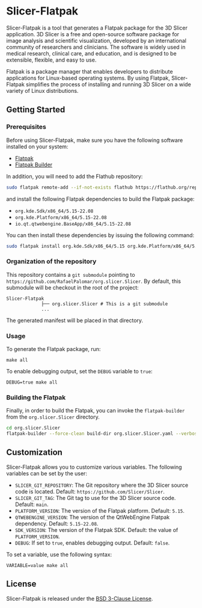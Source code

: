 # Slicer-Flatpak

Slicer-Flatpak is a tool that generates a Flatpak package for the 3D Slicer
application. 3D Slicer is a free and open-source software package for image
analysis and scientific visualization, developed by an international community
of researchers and clinicians. The software is widely used in medical research,
clinical care, and education, and is designed to be extensible, flexible, and
easy to use.

Flatpak is a package manager that enables developers to distribute applications
for Linux-based operating systems. By using Flatpak, Slicer-Flatpak simplifies
the process of installing and running 3D Slicer on a wide variety of Linux
distributions.

## Getting Started

### Prerequisites

Before using Slicer-Flatpak, make sure you have the following software installed on your system:

- [Flatpak](https://flatpak.org/)
- [Flatpak Builder](https://docs.flatpak.org/en/latest/flatpak-builder.html)

In addition, you will need to add the Flathub repository:

``` sh
sudo flatpak remote-add --if-not-exists flathub https://flathub.org/repo/flathub.flatpakrepo

```
and install the following Flatpak dependencies to build the Flatpak package:

- `org.kde.Sdk/x86_64/5.15-22.08`
- `org.kde.Platform/x86_64/5.15-22.08`
- `io.qt.qtwebengine.BaseApp/x86_64/5.15-22.08`

You can then install these dependencies by issuing the following command: 

``` sh
sudo flatpak install org.kde.Sdk/x86_64/5.15 org.kde.Platform/x86_64/5.15-22.08 io.qt.qtwebengine.BaseApp/x86_64/5.15-22.08

```

### Organization of the repository

This repository contains a `git submodule` pointing to
`https://github.com/RafaelPalomar/org.slicer.Slicer`. By default, this submodule
will be checkout in the root of the project:

```
Slicer-Flatpak
             ├── org.slicer.Slicer # This is a git submodule
             ...
```

The generated manifest will be placed in that directory.

### Usage

To generate the Flatpak package, run:

```
make all
```

To enable debugging output, set the `DEBUG` variable to `true`:

```
DEBUG=true make all
```

### Building the Flatpak

Finally, in order to build the Flatpak, you can invoke the `flatpak-builder`
from the `org.slicer.Slicer` directory.

``` sh
cd org.slicer.Slicer
flatpak-builder --force-clean build-dir org.slicer.Slicer.yaml --verbose
```

## Customization

Slicer-Flatpak allows you to customize various variables. The following variables can be set by the user:

- `SLICER_GIT_REPOSITORY`: The Git repository where the 3D Slicer source code is located. Default: `https://github.com/Slicer/Slicer`.
- `SLICER_GIT_TAG`: The Git tag to use for the 3D Slicer source code. Default: `main`.
- `PLATFORM_VERSION`: The version of the Flatpak platform. Default: `5.15`.
- `QTWEBENGINE_VERSION`: The version of the QtWebEngine Flatpak dependency. Default: `5.15-22.08`.
- `SDK_VERSION`: The version of the Flatpak SDK. Default: the value of `PLATFORM_VERSION`.
- `DEBUG`: If set to `true`, enables debugging output. Default: `false`.

To set a variable, use the following syntax:

```
VARIABLE=value make all
```

## License

Slicer-Flatpak is released under the [BSD 3-Clause License](https://opensource.org/licenses/BSD-3-Clause).

